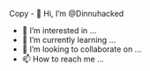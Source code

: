  Copy - 👋 Hi, I’m @Dinnuhacked
- 👀 I’m interested in ...
- 🌱 I’m currently learning ...
- 💞️ I’m looking to collaborate on ...
- 📫 How to reach me ...

<!---
Dinnuhacked/Dinnuhacked is a ✨ special ✨ repository because its `README.md` (this file) appears on your GitHub profile.
You can click the Preview link to take a look at your changes.
--->

